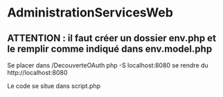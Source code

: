 # AdministrationServicesWeb
## ATTENTION : il faut créer un dossier env.php et le remplir comme indiqué dans env.model.php
Se placer dans /DecouverteOAuth
    php -S localhost:8080 
se rendre du http://localhost:8080

Le code se situe dans script.php


